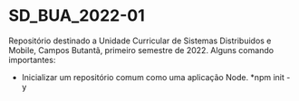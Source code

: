 # SD_BUA_2022-01

Repositório destinado a Unidade Curricular de Sistemas Distribuidos e Mobile, Campos Butantã, primeiro semestre de 2022.
Alguns comando importantes:
- Inicializar um repositório comum como uma aplicação Node.
*npm init -y
